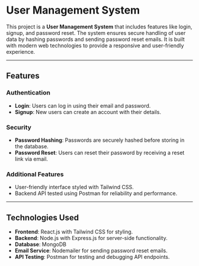 # User Management System

This project is a **User Management System** that includes features like login, signup, and password reset. The system ensures secure handling of user data by hashing passwords and sending password reset emails. It is built with modern web technologies to provide a responsive and user-friendly experience.

---

## Features

### Authentication
- **Login**: Users can log in using their email and password.
- **Signup**: New users can create an account with their details.

### Security
- **Password Hashing**: Passwords are securely hashed before storing in the database.
- **Password Reset**: Users can reset their password by receiving a reset link via email.

### Additional Features
- User-friendly interface styled with Tailwind CSS.
- Backend API tested using Postman for reliability and performance.

---

## Technologies Used

- **Frontend**: React.js with Tailwind CSS for styling.
- **Backend**: Node.js with Express.js for server-side functionality.
- **Database**: MongoDB 
- **Email Service**: Nodemailer for sending password reset emails.
- **API Testing**: Postman for testing and debugging API endpoints.


